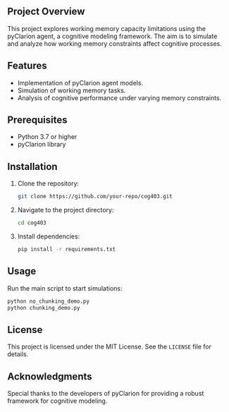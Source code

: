 ## Project Overview

This project explores working memory capacity limitations using the pyClarion agent, a cognitive modeling framework. The aim is to simulate and analyze how working memory constraints affect cognitive processes.

## Features

- Implementation of pyClarion agent models.
- Simulation of working memory tasks.
- Analysis of cognitive performance under varying memory constraints.

## Prerequisites

- Python 3.7 or higher
- pyClarion library

## Installation

1. Clone the repository:
   ```bash
   git clone https://github.com/your-repo/cog403.git
   ```
2. Navigate to the project directory:
   ```bash
   cd cog403
   ```
3. Install dependencies:
   ```bash
   pip install -r requirements.txt
   ```

## Usage

Run the main script to start simulations:

```bash
python no_chunking_demo.py
python chunking_demo.py
```

## License

This project is licensed under the MIT License. See the `LICENSE` file for details.

## Acknowledgments

Special thanks to the developers of pyClarion for providing a robust framework for cognitive modeling.
